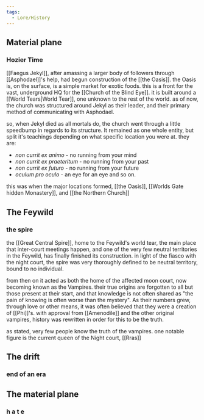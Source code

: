 ```yaml
---
tags:
  - Lore/History
---
```

## Material plane
### Hozier Time

[[Faegus Jekyl]], after amassing a larger body of followers through [[Asphodael]]'s help, had begun construction of the [[the Oasis]]. the Oasis is, on the surface, is a simple market for exotic foods. this is a front for the vast, underground HQ for the [[Church of the Blind Eye]]. it is built around a [[World Tears|World Tear]], one unknown to the rest of the world. as of now, the church was structured around Jekyl as their leader, and their primary method of communicating with Asphodael. 

so, when Jekyl died as all mortals do, the church went through a little speedbump in regards to its structure. It remained as one whole entity, but split it's teachings depending on what specific location you were at. they are: 
- *non currit ex animo* - no running from your mind
- *non currit ex praeteritum* - no running from your past
- *non currit ex futuro* - no running from your future
- *oculum pro oculo* - an eye for an eye
and so on. 

this was when the major locations formed, [[the Oasis]], [[Worlds Gate hidden Monastery]], and [[the Northern Church]]
## The Feywild
### the spire
the [[Great Central Spire]], home to the Feywild's world tear, the main place that inter-court meetings happen, and one of the very few neutral territories in the Feywild, has finally finished its construction. in light of the fiasco with the night court, the spire was very thoroughly defined to be neutral territory, bound to no individual. 

from then on it acted as both the home of the affected moon court, now becoming known as the Vampires. their true origins are forgotten to all but those present at their start, and that knowledge is not often shared as "the pain of knowing is often worse than the mystery". As their numbers grew, through love or other means, it was often believed that they were a creation of [[Phi]]'s. with approval from [[Amenodile]] and the other original vampires, history was rewritten in order for this to be the truth. 

as stated, very few people know the truth of the vampires. one notable figure is the current queen of the Night court, [[Rras]]

## The drift
### end of an era


## The material plane
### h a t e